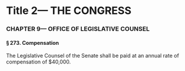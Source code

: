 
# Title 2— THE CONGRESS
### CHAPTER 9— OFFICE OF LEGISLATIVE COUNSEL
#### § 273. Compensation

The Legislative Counsel of the Senate shall be paid at an annual rate of compensation of $40,000.
